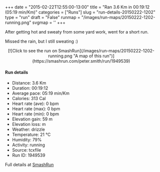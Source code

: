 +++
date = "2015-02-22T12:55:00-13:00"
title = "Ran 3.6 Km in 00:19:12 (05:19 min/Km)"
categories = ["Runs"]
slug = "run-details-20150222-1202"
type = "run"
draft = "False"
runmap = "/images/run-maps/20150222-1202-running.png"
svgmap = '<polyline points="5 54, 0 61, 0 67, 19 70, 20 70, 23 55, 40 28, 67 45, 89 48, 100 72, 100 72, 92 52, 79 46, 67 45, 38 28, 26 48, 11 45, 8 52">'
+++

After getting hot and sweaty from some yard work, went for a short run. 

Missed the rain, but I still sweating :)



<!--more-->

<center>
[![Click to see the run on SmashRun](/images/run-maps/20150222-1202-running.png "A map of this run")](https://smashrun.com/peter.smith/run/1949539)
</center>

#### Run details

* Distance: 3.6 Km
* Duration: 00:19:12
* Average pace: 05:19 min/Km
* Calories: 313 Cal
* Heart rate (ave): 0 bpm
* Heart rate (max): 0 bpm
* Heart rate (min): 0 bpm
* Elevation gain: 59 m
* Elevation loss:  m
* Weather: drizzle
* Temperature: 21 &deg;C
* Humidity: 79%
* Activity: running
* Source: tcxfile
* Run ID: 1949539

Full details at [SmashRun](https://smashrun.com/peter.smith/run/1949539)